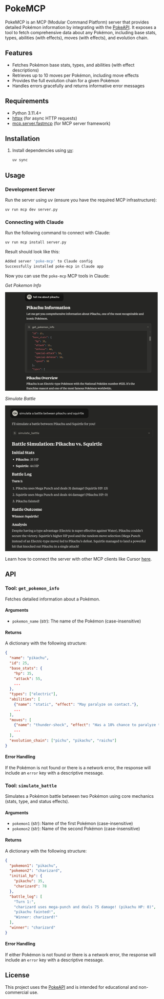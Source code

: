 # PokeMCP

PokeMCP is an MCP (Modular Command Platform) server that provides detailed Pokémon information by integrating with the [PokeAPI](https://pokeapi.co/). It exposes a tool to fetch comprehensive data about any Pokémon, including base stats, types, abilities (with effects), moves (with effects), and evolution chain.

## Features
- Fetches Pokémon base stats, types, and abilities (with effect descriptions)
- Retrieves up to 10 moves per Pokémon, including move effects
- Provides the full evolution chain for a given Pokémon
- Handles errors gracefully and returns informative error messages

## Requirements
- Python 3.11.4+
- [httpx](https://www.python-httpx.org/) (for async HTTP requests)
- [mcp.server.fastmcp](https://github.com/microsoft/mcp) (for MCP server framework)

## Installation
1. Install dependencies using [uv](https://github.com/astral-sh/uv):
   ```bash
   uv sync
   ```

## Usage

### Development Server
Run the server using uv (ensure you have the required MCP infrastructure):
```bash
uv run mcp dev server.py
```

### Connecting with Claude
Run the following command to connect with Claude:
```bash
uv run mcp install server.py
```

Result should look like this:
```bash
Added server 'poke-mcp' to Claude config   
Successfully installed poke-mcp in Claude app 
```

Now you can use the `poke-mcp` MCP tools in Claude:

*Get Pokemon Info*

<img src="assets/Pikachu1.png" alt="Claude with PokeMCP" width="500">

*Simulate Battle*

<img src="assets/claude_simulate_battle.png" alt="Claude with PokeMCP" width="500">

Learn how to connect the server with other MCP clients like Cursor [here](https://docs.cursor.com/context/model-context-protocol).

## API

### Tool: `get_pokemon_info`
Fetches detailed information about a Pokémon.

#### Arguments
- `pokemon_name` (str): The name of the Pokémon (case-insensitive)

#### Returns
A dictionary with the following structure:
```json
{
  "name": "pikachu",
  "id": 25,
  "base_stats": {
    "hp": 35,
    "attack": 55,
    ...
  },
  "types": ["electric"],
  "abilities": [
    {"name": "static", "effect": "May paralyze on contact."},
    ...
  ],
  "moves": [
    {"name": "thunder-shock", "effect": "Has a 10% chance to paralyze the target."},
    ...
  ],
  "evolution_chain": ["pichu", "pikachu", "raichu"]
}
```

#### Error Handling
If the Pokémon is not found or there is a network error, the response will include an `error` key with a descriptive message.

### Tool: `simulate_battle`
Simulates a Pokémon battle between two Pokémon using core mechanics (stats, type, and status effects).

#### Arguments
- `pokemon1` (str): Name of the first Pokémon (case-insensitive)
- `pokemon2` (str): Name of the second Pokémon (case-insensitive)

#### Returns
A dictionary with the following structure:
```json
{
  "pokemon1": "pikachu",
  "pokemon2": "charizard",
  "initial_hp": {
    "pikachu": 35,
    "charizard": 78
  },
  "battle_log": [
    "Turn 1:",
    "charizard uses mega-punch and deals 75 damage! (pikachu HP: 0)",
    "pikachu fainted!",
    "Winner: charizard!"
  ],
  "winner": "charizard"
}
```

#### Error Handling
If either Pokémon is not found or there is a network error, the response will include an `error` key with a descriptive message.

## License
This project uses the [PokeAPI](https://pokeapi.co/) and is intended for educational and non-commercial use.